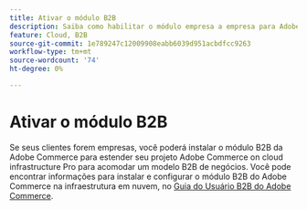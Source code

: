 ```yaml
---
title: Ativar o módulo B2B
description: Saiba como habilitar o módulo empresa a empresa para Adobe Commerce na infraestrutura em nuvem.
feature: Cloud, B2B
source-git-commit: 1e789247c12009908eabb6039d951acbdfcc9263
workflow-type: tm+mt
source-wordcount: '74'
ht-degree: 0%

---
```


# Ativar o módulo B2B

Se seus clientes forem empresas, você poderá instalar o módulo B2B da Adobe Commerce para estender seu projeto Adobe Commerce on cloud infrastructure Pro para acomodar um modelo B2B de negócios. Você pode encontrar informações para instalar e configurar o módulo B2B do Adobe Commerce na infraestrutura em nuvem, no [Guia do Usuário B2B do Adobe Commerce](https://experienceleague.adobe.com/docs/commerce-admin/b2b/guide-overview.html?lang=pt-BR).

